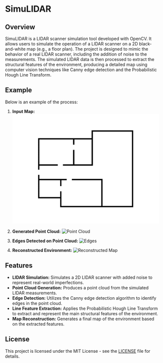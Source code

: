 # SimuLIDAR

## Overview

SimuLIDAR is a LIDAR scanner simulation tool developed with OpenCV. It allows users to simulate the operation of a LIDAR scanner on a 2D black-and-white map (e.g., a floor plan). The project is designed to mimic the behavior of a real LIDAR scanner, including the addition of noise to the measurements. The simulated LIDAR data is then processed to extract the structural features of the environment, producing a detailed map using computer vision techniques like Canny edge detection and the Probabilistic Hough Line Transform.

## Example

Below is an example of the process:

1. **Input Map:**
   ![Input Map](/maps/FloorPlan2.png)

2. **Generated Point Cloud:**
   ![Point Cloud](/recordings/LIDARDisplay2024-08-1719-55-18-ezgif.com-video-to-gif-converter.gif")

3. **Edges Detected on Point Cloud:**
   ![Edges](/recordings/LIDARDisplay2024-08-1719-58-30-ezgif.com-video-to-gif-converter.gif")

4. **Reconstructed Environment:**
   ![Reconstructed Map](/recordings/LIDARDisplay2024-08-1720-00-04-ezgif.com-video-to-gif-converter.gif")

## Features

- **LIDAR Simulation:** Simulates a 2D LIDAR scanner with added noise to represent real-world imperfections.
- **Point Cloud Generation:** Produces a point cloud from the simulated LIDAR measurements.
- **Edge Detection:** Utilizes the Canny edge detection algorithm to identify edges in the point cloud.
- **Line Feature Extraction:** Applies the Probabilistic Hough Line Transform to extract and represent the main structural features of the environment.
- **Map Reconstruction:** Generates a final map of the environment based on the extracted features.

## License

This project is licensed under the MIT License - see the [LICENSE](LICENSE) file for details.

